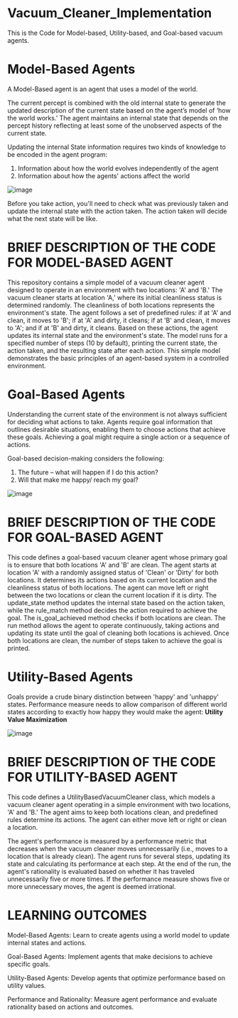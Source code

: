 # Vacuum_Cleaner_Implementation
This is the Code for Model-based, Utility-based, and Goal-based vacuum agents.

# Model-Based Agents

A Model-Based agent is an agent that uses a model of the world.

The current percept is combined with the old internal state to generate the updated description of the current state based on the agent’s model of ‘how the world works.’ The agent maintains an internal state that depends on the percept history reflecting at least some of the unobserved aspects of the current state.

Updating the internal State information requires two kinds of knowledge to be encoded in the agent program:
1. Information about how the world evolves independently of the agent
2. Information about how the agents' actions affect the world

![image](https://github.com/user-attachments/assets/7bc914a8-bb11-48a2-a568-890129716537)

Before you take action, you'll need to check what was previously taken and update the internal state with the action taken. The action taken will decide what the next state will be like.

# BRIEF DESCRIPTION OF THE CODE FOR MODEL-BASED AGENT

This repository contains a simple model of a vacuum cleaner agent designed to operate in an environment with two locations: 'A' and 'B.' The vacuum cleaner starts at location 'A,' where its initial cleanliness status is determined randomly. 
The cleanliness of both locations represents the environment's state. The agent follows a set of predefined rules: if at 'A' and clean, it moves to 'B'; if at 'A' and dirty, it cleans; if at 'B' and clean, it moves to 'A'; and if at 'B' and dirty, it cleans. 
Based on these actions, the agent updates its internal state and the environment's state. The model runs for a specified number of steps (10 by default), printing the current state, the action taken, and the resulting state after each action. 
This simple model demonstrates the basic principles of an agent-based system in a controlled environment.


# Goal-Based Agents

Understanding the current state of the environment is not always sufficient for deciding what actions to take. Agents require goal information that outlines desirable situations, enabling them to choose actions that achieve these goals. Achieving a goal might require a single action or a sequence of actions.

Goal-based decision-making considers the following:
1. The future – what will happen if I do this action?
2. Will that make me happy/ reach my goal?

![image](https://github.com/user-attachments/assets/dfee2303-455e-45ab-8313-89af0628fe5c)

# BRIEF DESCRIPTION OF THE CODE FOR GOAL-BASED AGENT

This code defines a goal-based vacuum cleaner agent whose primary goal is to ensure that both locations 'A' and 'B' are clean. The agent starts at location 'A' with a randomly assigned status of 'Clean' or 'Dirty' for both locations. It determines its actions based on its current location and the cleanliness status of both locations. The agent can move left or right between the two locations or clean the current location if it is dirty. The update_state method updates the internal state based on the action taken, while the rule_match method decides the action required to achieve the goal. The is_goal_achieved method checks if both locations are clean. The run method allows the agent to operate continuously, taking actions and updating its state until the goal of cleaning both locations is achieved. Once both locations are clean, the number of steps taken to achieve the goal is printed.


# Utility-Based Agents

Goals provide a crude binary distinction between 'happy' and 'unhappy' states.
Performance measure needs to allow comparison of different world states according to exactly how happy they would make the agent: **Utility Value Maximization**

![image](https://github.com/user-attachments/assets/f56cac13-d998-44b5-8cad-b5efb73a2bd7)

# BRIEF DESCRIPTION OF THE CODE FOR UTILITY-BASED AGENT

This code defines a UtilityBasedVacuumCleaner class, which models a vacuum cleaner agent operating in a simple environment with two locations, 'A' and 'B.' The agent aims to keep both locations clean, and predefined rules determine its actions. The agent can either move left or right or clean a location.

The agent's performance is measured by a performance metric that decreases when the vacuum cleaner moves unnecessarily (i.e., moves to a location that is already clean). The agent runs for several steps, updating its state and calculating its performance at each step. At the end of the run, the agent's rationality is evaluated based on whether it has traveled unnecessarily five or more times. If the performance measure shows five or more unnecessary moves, the agent is deemed irrational.

# LEARNING OUTCOMES

Model-Based Agents: Learn to create agents using a world model to update internal states and actions.

Goal-Based Agents: Implement agents that make decisions to achieve specific goals.

Utility-Based Agents: Develop agents that optimize performance based on utility values.

Performance and Rationality: Measure agent performance and evaluate rationality based on actions and outcomes.
